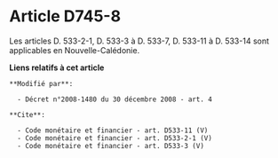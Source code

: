 # Article D745-8

Les articles D. 533-2-1, D. 533-3 à D. 533-7, D. 533-11 à D. 533-14 sont applicables en Nouvelle-Calédonie.

**Liens relatifs à cet article**

	**Modifié par**:

	  - Décret n°2008-1480 du 30 décembre 2008 - art. 4

	**Cite**:

	  - Code monétaire et financier - art. D533-11 (V)
	  - Code monétaire et financier - art. D533-2-1 (V)
	  - Code monétaire et financier - art. D533-3 (V)
